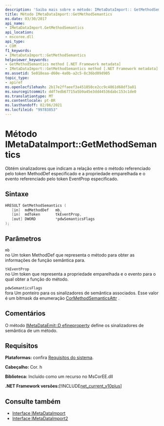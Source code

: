 ```yaml
---
description: 'Saiba mais sobre o método: IMetaDataImport:: GetMethodSemantics'
title: Método IMetaDataImport::GetMethodSemantics
ms.date: 03/30/2017
api_name:
- IMetaDataImport.GetMethodSemantics
api_location:
- mscoree.dll
api_type:
- COM
f1_keywords:
- IMetaDataImport::GetMethodSemantics
helpviewer_keywords:
- GetMethodSemantics method [.NET Framework metadata]
- IMetaDataImport::GetMethodSemantics method [.NET Framework metadata]
ms.assetid: 5e018eaa-d60e-4a0b-a2c5-8c36bd09d905
topic_type:
- apiref
ms.openlocfilehash: 2b17e2ffaeef3a451850ce2cc9c4861d68df3a81
ms.sourcegitcommit: ddf7edb67715a5b9a45e3dd44536dabc153c1de0
ms.translationtype: MT
ms.contentlocale: pt-BR
ms.lasthandoff: 02/06/2021
ms.locfileid: "99783853"
---
```

# <a name="imetadataimportgetmethodsemantics-method"></a>Método IMetaDataImport::GetMethodSemantics

Obtém sinalizadores que indicam a relação entre o método referenciado pelo token MethodDef especificado e a propriedade emparelhada e o evento referenciado pelo token EventProp especificado.  
  
## <a name="syntax"></a>Sintaxe  
  
```cpp  
HRESULT GetMethodSemantics (  
   [in]  mdMethodDef   mb,  
   [in]  mdToken       tkEventProp,  
   [out] DWORD         *pdwSemanticsFlags  
);  
```  
  
## <a name="parameters"></a>Parâmetros  

 `mb`  
 no Um token MethodDef que representa o método para obter as informações de função semântica para.  
  
 `tkEventProp`  
 no Um token que representa a propriedade emparelhada e o evento para o qual obter a função do método.  
  
 `pdwSemanticsFlags`  
 fora Um ponteiro para os sinalizadores de semântica associados. Esse valor é um bitmask da enumeração [CorMethodSemanticsAttr](cormethodsemanticsattr-enumeration.md) .  
  
## <a name="remarks"></a>Comentários  

 O método [IMetaDataEmit::D efineproperty](imetadataemit-defineproperty-method.md) define os sinalizadores de semântica de um método.  
  
## <a name="requirements"></a>Requisitos  

 **Plataformas:** confira [Requisitos do sistema](../../get-started/system-requirements.md).  
  
 **Cabeçalho:** Cor. h  
  
 **Biblioteca:** Incluído como um recurso no MsCorEE.dll  
  
 **.NET Framework versões:**[!INCLUDE[net_current_v10plus](../../../../includes/net-current-v10plus-md.md)]  
  
## <a name="see-also"></a>Consulte também

- [Interface IMetaDataImport](imetadataimport-interface.md)
- [Interface IMetaDataImport2](imetadataimport2-interface.md)
